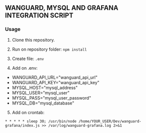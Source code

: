 ## WANGUARD, MYSQL AND GRAFANA INTEGRATION SCRIPT

### Usage

1. Clone this repository.

2. Run on repository folder: ```npm install```

3. Create file: ```.env```

4. Add on .env:

- WANGUARD_API_URL="wanguard_api_url"
- WANGUARD_API_KEY="wanguard_api_key"
- MYSQL_HOST="mysql_address"
- MYSQL_USER="mysql_user"
- MYSQL_PASS="mysql_user_password"
- MYSQL_DB="mysql_database"

5. Add on crontab: 

```* * * * * sleep 30; /usr/bin/node /home/YOUR_USER/Dev/wanguard-grafana/index.js >> /var/log/wanguard-grafana.log 2>&1```